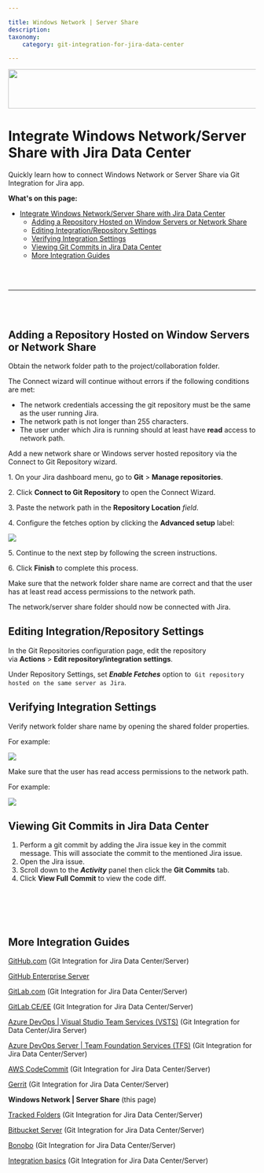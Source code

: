 ```yaml
---

title: Windows Network | Server Share
description:
taxonomy:
    category: git-integration-for-jira-data-center

---
```


<img src='/wp-content/uploads/win-network-server-share-banner-logo.png' width=600 height=80 />

<br>

# Integrate Windows Network/Server Share with Jira Data Center

Quickly learn how to connect Windows Network or Server Share via Git Integration for Jira app.

**What's on this page:**
- [Integrate Windows Network/Server Share with Jira Data Center](#integrate-windows-networkserver-share-with-jiradata-center)
  - [Adding a Repository Hosted on Window Servers or Network Share](#adding-a-repository-hosted-on-window-servers-or-network-share)
  - [Editing Integration/Repository Settings](#editing-integrationrepository-settings)
  - [Verifying Integration Settings](#verifying-integration-settings)
  - [Viewing Git Commits in Jira Data Center](#viewing-git-commits-in-jiradata-center)
  - [More Integration Guides](#more-integration-guides)

<br>
<br>
<hr>
<br>
<br>

## Adding a Repository Hosted on Window Servers or Network Share

Obtain the network folder path to the project/collaboration folder.

The Connect wizard will continue without errors if the following conditions are met:

*   The network credentials accessing the git repository must be the same as the user running Jira.
*   The network path is not longer than 255 characters.
*   The user under which Jira is running should at least have **read** access to network path.

Add a new network share or Windows server hosted repository via the Connect to Git Repository wizard.

1. On your Jira dashboard menu, go to **Git** \> **Manage repositories**.

2\. Click **Connect to Git Repository** to open the Connect Wizard.

3\. Paste the network path in the **Repository Location** _field_.

4\. Configure the fetches option by clicking the **Advanced setup** label:

![](/wp-content/uploads/gij-win-share-repo-same-server-as-jira.png)

5\. Continue to the next step by following the screen instructions.

6\. Click **Finish** to complete this process.

Make sure that the network folder share name are correct and that the user has at least read access permissions to the network path.

The network/server share folder should now be connected with Jira.



## Editing Integration/Repository Settings

In the Git Repositories configuration page, edit the repository via **Actions** \> **Edit repository/integration settings**.

Under Repository Settings, set **_Enable Fetches_** option to  `Git repository hosted on the same server as Jira`.



## Verifying Integration Settings

Verify network folder share name by opening the shared folder properties.

For example:

![](/wp-content/uploads/gij-win-share-folder-properties-dlg.png)

Make sure that the user has read access permissions to the network path.

For example:

![](/wp-content/uploads/gij-win-share-access-rights-check.png)



## Viewing Git Commits in Jira Data Center

1.  Perform a git commit by adding the Jira issue key in the commit message. This will associate the commit to the mentioned Jira issue.
2.  Open the Jira issue.
3.  Scroll down to the **_Activity_** panel then click the **Git Commits** tab.
4.  Click **View Full Commit** to view the code diff.

<p>&nbsp;</p>

<br>
<br>

## More Integration Guides

[GitHub.com](/git-integration-for-jira-data-center/gitHub-gij-self-managed) (Git Integration for Jira Data Center/Server)

[GitHub Enterprise Server](/git-integration-for-jira-data-center/gitHub-Enterprise-Server-gij-self-managed)

[GitLab.com](/git-integration-for-jira-data-center/gitLab-gij-self-managed) (Git Integration for Jira Data Center/Server)

[GitLab CE/EE](/git-integration-for-jira-data-center/gitLab-com-CE-EE-gijsm-gij-self-managed) (Git Integration for Jira Data Center/Server)

[Azure DevOps \| Visual Studio Team Services (VSTS)](/git-integration-for-jira-data-center/azure-DevOps-Visual-Studio-Team-Services-(VSTS)-gij-self-managed) (Git Integration for Data Center/Jira Server)

[Azure DevOps Server \| Team Foundation Services (TFS)](/git-integration-for-jira-data-center/azure-DevOps-Server-Team-Foundation-Services-(TFS)-gij-self-managed) (Git Integration for Jira Data Center/Server)

[AWS CodeCommit](/git-integration-for-jira-data-center/aws-codecommit-gij-self-managed) (Git Integration for Jira Data Center/Server)

[Gerrit](/git-integration-for-jira-data-center/gerrit-gij-self-managed) (Git Integration for Jira Data Center/Server)

**Windows Network \| Server Share** (this page)

[Tracked Folders](/git-integration-for-jira-data-center/tracked-Folders-gij-self-managed) (Git Integration for Jira Data Center/Server)

[Bitbucket Server](/git-integration-for-jira-data-center/Bitbucket-Server-gij-self-managed) (Git Integration for Jira Data Center/Server)

[Bonobo](/git-integration-for-jira-data-center/bonobo-gij-self-managed) (Git Integration for Jira Data Center/Server)

[Integration basics](/git-integration-for-jira-data-center/Integration-Basics-gij-self-managed) (Git Integration for Jira Data Center/Server)


